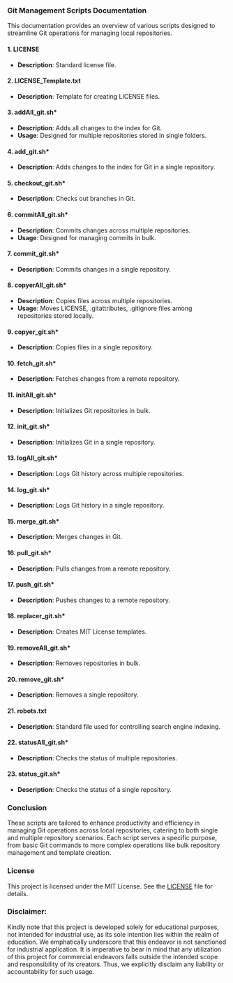 ### Git Management Scripts Documentation

This documentation provides an overview of various scripts designed to streamline Git operations for managing local repositories.

#### 1. **LICENSE**

- **Description**: Standard license file.
  
#### 2. **LICENSE_Template.txt**

- **Description**: Template for creating LICENSE files.

#### 3. **addAll_git.sh***

- **Description**: Adds all changes to the index for Git.
- **Usage**: Designed for multiple repositories stored in single folders.

#### 4. **add_git.sh***

- **Description**: Adds changes to the index for Git in a single repository.

#### 5. **checkout_git.sh***

- **Description**: Checks out branches in Git.

#### 6. **commitAll_git.sh***

- **Description**: Commits changes across multiple repositories.
- **Usage**: Designed for managing commits in bulk.

#### 7. **commit_git.sh***

- **Description**: Commits changes in a single repository.

#### 8. **copyerAll_git.sh***

- **Description**: Copies files across multiple repositories.
- **Usage**: Moves LICENSE, .gitattributes, .gitignore files among repositories stored locally.

#### 9. **copyer_git.sh***

- **Description**: Copies files in a single repository.

#### 10. **fetch_git.sh***

- **Description**: Fetches changes from a remote repository.

#### 11. **initAll_git.sh***

- **Description**: Initializes Git repositories in bulk.

#### 12. **init_git.sh***

- **Description**: Initializes Git in a single repository.

#### 13. **logAll_git.sh***

- **Description**: Logs Git history across multiple repositories.

#### 14. **log_git.sh***

- **Description**: Logs Git history in a single repository.

#### 15. **merge_git.sh***

- **Description**: Merges changes in Git.

#### 16. **pull_git.sh***

- **Description**: Pulls changes from a remote repository.

#### 17. **push_git.sh***

- **Description**: Pushes changes to a remote repository.

#### 18. **replacer_git.sh***

- **Description**: Creates MIT License templates.

#### 19. **removeAll_git.sh***

- **Description**: Removes repositories in bulk.

#### 20. **remove_git.sh***

- **Description**: Removes a single repository.

#### 21. **robots.txt**

- **Description**: Standard file used for controlling search engine indexing.

#### 22. **statusAll_git.sh***

- **Description**: Checks the status of multiple repositories.

#### 23. **status_git.sh***

- **Description**: Checks the status of a single repository.

### **Conclusion**

These scripts are tailored to enhance productivity and efficiency in managing Git operations across local repositories, catering to both single and multiple repository scenarios. Each script serves a specific purpose, from basic Git commands to more complex operations like bulk repository management and template creation.

### **License**

This project is licensed under the MIT License. See the [LICENSE](https://github.com/kavineksith/Automating-Daily-IT-Operations-with-Python-Integration/blob/main/LICENSE) file for details.

### **Disclaimer:**

Kindly note that this project is developed solely for educational purposes, not intended for industrial use, as its sole intention lies within the realm of education. We emphatically underscore that this endeavor is not sanctioned for industrial application. It is imperative to bear in mind that any utilization of this project for commercial endeavors falls outside the intended scope and responsibility of its creators. Thus, we explicitly disclaim any liability or accountability for such usage.